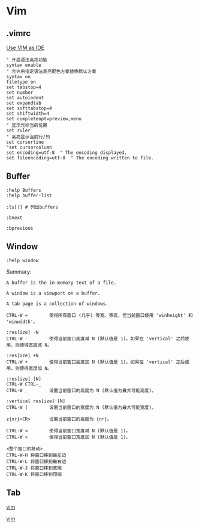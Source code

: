 # Vim

## .vimrc

[Use VIM as IDE](https://github.com/yangyangwithgnu/use_vim_as_ide)

```vim
" 开启语法高亮功能
syntax enable
" 允许用指定语法高亮配色方案替换默认方案
syntax on
filetype on
set tabstop=4
set number
set autoindent
set expandtab
set softtabstop=4
set shiftwidth=4
set completeopt=preview,menu
" 显示光标当前位置
set ruler
" 高亮显示当前行/列
set cursorline
"set cursorcolumn
set encoding=utf-8  " The encoding displayed.
set fileencoding=utf-8  " The encoding written to file. 
```

## Buffer

```vim
:help Buffers
:help buffer-list
```

```vim
:ls[!] # 列出buffers

:bnext

:bprevious

```

## Window

```vim
:help window
```

Summary:

    A buffer is the in-memory text of a file.

    A window is a viewport on a buffer.

    A tab page is a collection of windows.

```vim
CTRL-W =        使得所有窗口 (几乎) 等宽、等高，但当前窗口使用 'winheight' 和 'winwidth'。

:res[ize] -N
CTRL-W -        使得当前窗口高度减 N (默认值是 1)。如果在 'vertical' 之后使用，则使得宽度减 N。

:res[ize] +N
CTRL-W +        使得当前窗口高度加 N (默认值是 1)。如果在 'vertical' 之后使用，则使得宽度加 N。

:res[ize] [N]
CTRL-W CTRL-_
CTRL-W _        设置当前窗口的高度为 N (默认值为最大可能高度)。

:vertical res[ize] [N]
CTRL-W |        设置当前窗口的宽度为 N (默认值为最大可能宽度)。

z{nr}<CR>       设置当前窗口的高度为 {nr}。

CTRL-W <        使得当前窗口宽度减 N (默认值是 1)。
CTRL-W >        使得当前窗口宽度加 N (默认值是 1)。

<整个窗口的移动>
CTRL-W-H 将窗口移到最左边
CTRL-W-L 将窗口移到最右边
CTRL-W-J 将窗口移到底端
CTRL-W-K 将窗口移到顶端
```

## Tab

[vim](https://blog.csdn.net/weixin_37657720/article/details/80645991)

[vim](https://www.oschina.net/news/43167/130-essential-vim-commands)
